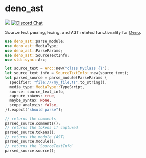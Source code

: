 # deno_ast

[![](https://img.shields.io/crates/v/deno_ast.svg)](https://crates.io/crates/deno_ast) [![Discord Chat](https://img.shields.io/discord/684898665143206084?logo=discord&style=social)](https://discord.gg/deno)

Source text parsing, lexing, and AST related functionality for [Deno](https://deno.land).

```rust
use deno_ast::parse_module;
use deno_ast::MediaType;
use deno_ast::ParseParams;
use deno_ast::SourceTextInfo;
use std::sync::Arc;

let source_text = Arc::new("class MyClass {}");
let source_text_info = SourceTextInfo::new(source_text);
let parsed_source = parse_module(ParseParams {
  specifier: "file:///my_file.ts".to_string(),
  media_type: MediaType::TypeScript,
  source: source_text_info,
  capture_tokens: true,
  maybe_syntax: None,
  scope_analysis: false,
}).expect("should parse");

// returns the comments
parsed_source.comments();
// returns the tokens if captured
parsed_source.tokens();
// returns the module (AST)
parsed_source.module();
// returns the `SourceTextInfo`
parsed_source.source();
```
